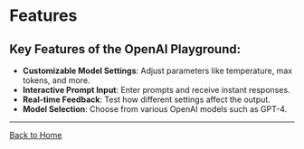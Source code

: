 # Features

## Key Features of the OpenAI Playground:
- **Customizable Model Settings**: Adjust parameters like temperature, max tokens, and more.
- **Interactive Prompt Input**: Enter prompts and receive instant responses.
- **Real-time Feedback**: Test how different settings affect the output.
- **Model Selection**: Choose from various OpenAI models such as GPT-4.

---

[Back to Home](homepage.md)
